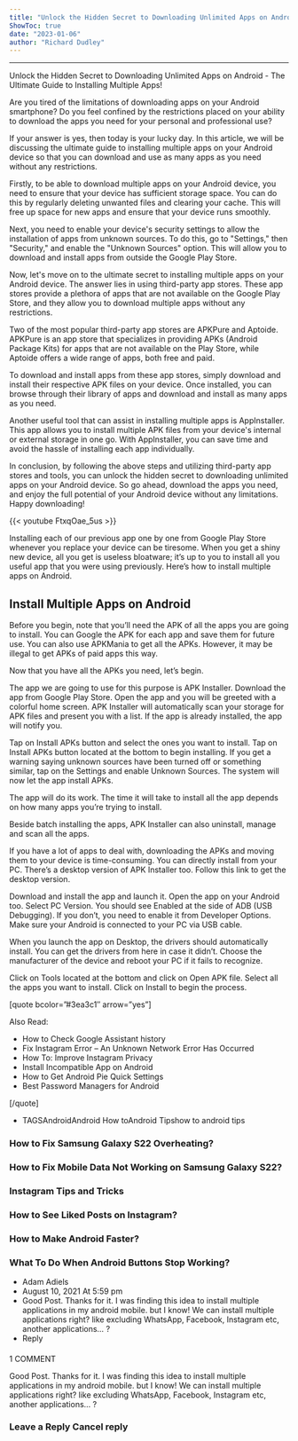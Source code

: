 ```yaml
---
title: "Unlock the Hidden Secret to Downloading Unlimited Apps on Android - The Ultimate Guide to Installing Multiple Apps!"
ShowToc: true 
date: "2023-01-06"
author: "Richard Dudley"
---
```

*****
Unlock the Hidden Secret to Downloading Unlimited Apps on Android - The Ultimate Guide to Installing Multiple Apps!

Are you tired of the limitations of downloading apps on your Android smartphone? Do you feel confined by the restrictions placed on your ability to download the apps you need for your personal and professional use?

If your answer is yes, then today is your lucky day. In this article, we will be discussing the ultimate guide to installing multiple apps on your Android device so that you can download and use as many apps as you need without any restrictions.

Firstly, to be able to download multiple apps on your Android device, you need to ensure that your device has sufficient storage space. You can do this by regularly deleting unwanted files and clearing your cache. This will free up space for new apps and ensure that your device runs smoothly.

Next, you need to enable your device's security settings to allow the installation of apps from unknown sources. To do this, go to "Settings," then "Security," and enable the "Unknown Sources" option. This will allow you to download and install apps from outside the Google Play Store.

Now, let's move on to the ultimate secret to installing multiple apps on your Android device. The answer lies in using third-party app stores. These app stores provide a plethora of apps that are not available on the Google Play Store, and they allow you to download multiple apps without any restrictions.

Two of the most popular third-party app stores are APKPure and Aptoide. APKPure is an app store that specializes in providing APKs (Android Package Kits) for apps that are not available on the Play Store, while Aptoide offers a wide range of apps, both free and paid.

To download and install apps from these app stores, simply download and install their respective APK files on your device. Once installed, you can browse through their library of apps and download and install as many apps as you need.

Another useful tool that can assist in installing multiple apps is AppInstaller. This app allows you to install multiple APK files from your device's internal or external storage in one go. With AppInstaller, you can save time and avoid the hassle of installing each app individually.

In conclusion, by following the above steps and utilizing third-party app stores and tools, you can unlock the hidden secret to downloading unlimited apps on your Android device. So go ahead, download the apps you need, and enjoy the full potential of your Android device without any limitations. Happy downloading!

{{< youtube FtxqOae_5us >}} 



Installing each of our previous app one by one from Google Play Store whenever you replace your device can be tiresome. When you get a shiny new device, all you get is useless bloatware; it’s up to you to install all you useful app that you were using previously. Here’s how to install multiple apps on Android.
 
## Install Multiple Apps on Android
 
Before you begin, note that you’ll need the APK of all the apps you are going to install. You can Google the APK for each app and save them for future use. You can also use APKMania to get all the APKs. However, it may be illegal to get APKs of paid apps this way.
 
Now that you have all the APKs you need, let’s begin.
 
The app we are going to use for this purpose is APK Installer. Download the app from Google Play Store. Open the app and you will be greeted with a colorful home screen. APK Installer will automatically scan your storage for APK files and present you with a list. If the app is already installed, the app will notify you.
 
Tap on Install APKs button and select the ones you want to install. Tap on Install APKs button located at the bottom to begin installing. If you get a warning saying unknown sources have been turned off or something similar, tap on the Settings and enable Unknown Sources. The system will now let the app install APKs.
 
The app will do its work. The time it will take to install all the app depends on how many apps you’re trying to install.
 
Beside batch installing the apps, APK Installer can also uninstall, manage and scan all the apps.
 
If you have a lot of apps to deal with, downloading the APKs and moving them to your device is time-consuming. You can directly install from your PC. There’s a desktop version of APK Installer too. Follow this link to get the desktop version.
 
Download and install the app and launch it. Open the app on your Android too. Select PC Version. You should see Enabled at the side of ADB (USB Debugging). If you don’t, you need to enable it from Developer Options. Make sure your Android is connected to your PC via USB cable.
 
When you launch the app on Desktop, the drivers should automatically install. You can get the drivers from here in case it didn’t. Choose the manufacturer of the device and reboot your PC if it fails to recognize.
 
Click on Tools located at the bottom and click on Open APK file. Select all the apps you want to install. Click on Install to begin the process.
 
[quote bcolor=”#3ea3c1″ arrow=”yes”]
 
Also Read:
 
- How to Check Google Assistant history
 - Fix Instagram Error – An Unknown Network Error Has Occurred
 - How To: Improve Instagram Privacy
 - Install Incompatible App on Android
 - How to Get Android Pie Quick Settings
 - Best Password Managers for Android

 
[/quote]
 
- TAGSAndroidAndroid How toAndroid Tipshow to android tips

 
### How to Fix Samsung Galaxy S22 Overheating?
 
### How to Fix Mobile Data Not Working on Samsung Galaxy S22?
 
### Instagram Tips and Tricks
 
### How to See Liked Posts on Instagram?
 
### How to Make Android Faster?
 
### What To Do When Android Buttons Stop Working?
 
- Adam Adiels
 - August 10, 2021 At 5:59 pm
 - Good Post. Thanks for it. I was finding this idea to install multiple applications in my android mobile. but I know! We can install multiple applications right? like excluding WhatsApp, Facebook, Instagram etc, another applications… ?
 - Reply

 
#### 
1 COMMENT

 
Good Post. Thanks for it. I was finding this idea to install multiple applications in my android mobile. but I know! We can install multiple applications right? like excluding WhatsApp, Facebook, Instagram etc, another applications… ?
 
### Leave a Reply Cancel reply





